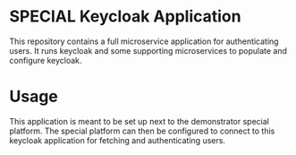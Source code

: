 # SPECIAL Keycloak Application
This repository contains a full microservice application for authenticating users. It runs keycloak and some supporting microservices to populate and configure keycloak.

# Usage
This application is meant to be set up next to the demonstrator special platform. The special platform can then be configured to connect to this keycloak application for fetching and authenticating users.
